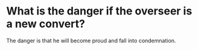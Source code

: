 # What is the danger if the overseer is a new convert?

The danger is that he will become proud and fall into condemnation.
